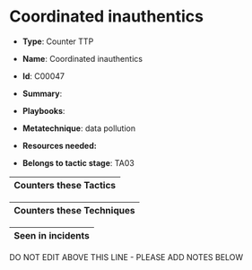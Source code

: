 # Coordinated inauthentics

* **Type**: Counter TTP

* **Name**: Coordinated inauthentics

* **Id**: C00047

* **Summary**: 

* **Playbooks**: 

* **Metatechnique**: data pollution

* **Resources needed:** 

* **Belongs to tactic stage**: TA03


| Counters these Tactics |
| ---------------------- |



| Counters these Techniques |
| ------------------------- |



| Seen in incidents |
| ----------------- |


DO NOT EDIT ABOVE THIS LINE - PLEASE ADD NOTES BELOW